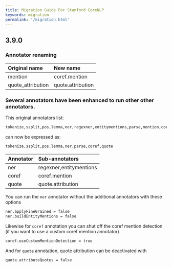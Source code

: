 ```yaml
---
title: Migration Guide For Stanford CoreNLP
keywords: migration
permalink: '/migration.html'
---
```


## 3.9.0

### Annotator renaming

| Original name | New name |
| :--- | :--- |
| mention | coref.mention |
| quote_attribution | quote.attribution |

### Several annotators have been enhanced to run other other annotators.

This original annotators list:

```bash
tokenize,ssplit,pos,lemma,ner,regexner,entitymentions,parse,mention,coref,quote,quote_attribution
```

can now be expressed as:

```bash
tokenize,ssplit,pos,lemma,ner,parse,coref,quote
```

| Annotator | Sub-annotators |
| :--- | :--- |
| ner | regexner,entitymentions |
| coref | coref.mention |
| quote | quote.attribution |

You can run the `ner` annotator without the additional annotators with these options

```bash
ner.applyFineGrained = false
ner.buildEntityMentions = false
```

Likewise for `coref` annotation you can shut off the coref mention detection (if you
want to use a custom coref mention annotator)

```bash
coref.useCustomMentionDetection = true
```

And for `quote` annotation, quote attribution can be deactivated with

```bash
quote.attributeQuotes = false
```
